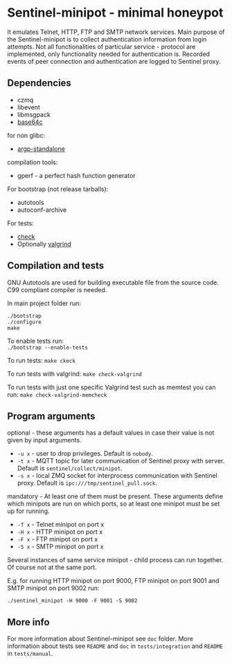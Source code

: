 # Sentinel-minipot - minimal honeypot

It emulates Telnet, HTTP, FTP and SMTP network services. Main purpose of the Sentinel-minipot is to collect authentication information from login attempts. Not all functionalities of particular service - protocol are implemented, only functionality needed for authentication is. 
Recorded events of peer connection and authentication are logged to Sentinel proxy.

## Dependencies
 - czmq
 - libevent
 - libmsgpack
 - [base64c](https://gitlab.nic.cz/turris/base64c)

for non glibc:
 - [argp-standalone](http://www.lysator.liu.se/~nisse/misc/)

compilation tools:
 - gperf - a perfect hash function generator

For bootstrap (not release tarballs):
- autotools
- autoconf-archive

For tests:
- [check](https://libcheck.github.io/check)
-  Optionally [valgrind](http://www.valgrind.org)


## Compilation and tests
GNU Autotools are used for building executable file from the source code.
C99 compliant compiler is needed.

In main project folder run:

```
./bootstrap
./configure
make
```

To enable tests run:  
```./bootstrap --enable-tests```

To run tests:
```make ckeck```

To run tests with valgrind:
```make check-valgrind```

To run tests with just one specific Valgrind test such as memtest you can run:
``` make check-valgrind-memcheck ```

## Program arguments

optional - these arguments has a default values in case their value is not given by input arguments.

- `-u x` - user to drop privileges. Default is `nobody`.
- `-t x` - MQTT topic for later communication of Sentinel proxy with server. Default is `sentinel/collect/minipot`.
- `-s x` - local ZMQ socket for interprocess communication with Sentinel proxy. Default is `ipc:///tmp/sentinel_pull.sock`.

mandatory - At least one of them must be present. These arguments define which minipots are run on which ports, so at least one minipot must be set up for running.

- `-T x` - Telnet minipot on port x 
- `-H x` - HTTP minipot on port x 
- `-F x` - FTP minipot on port x
- `-S x` - SMTP minipot on port x

Several instances of same service minipot - child process can run together. Of course not at the same port.

E.g. for running HTTP minipot on port 9000, FTP minipot on port 9001 and SMTP minipot on port 9002 run:

```./sentinel_minipot -H 9000 -F 9001 -S 9002```


## More info
For more information about Sentinel-minipot see `doc` folder. More information about tests see `README` and `doc` in `tests/integration` and `README` in `tests/manual`.
